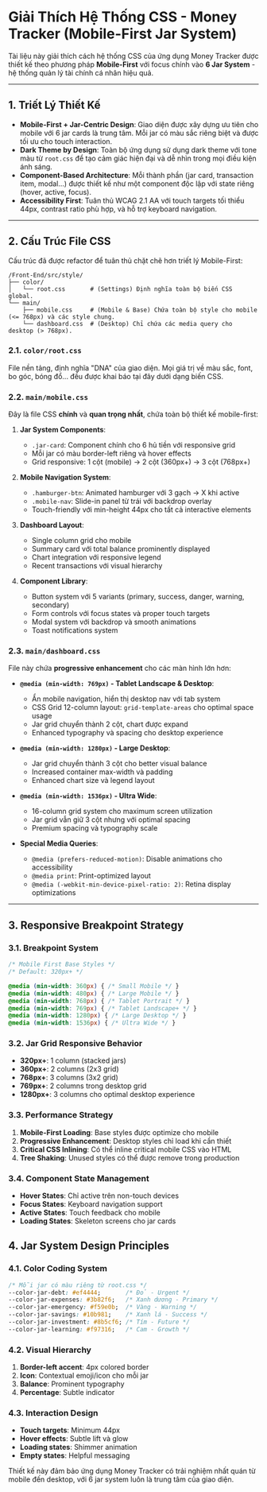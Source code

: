 # Giải Thích Hệ Thống CSS - Money Tracker (Mobile-First Jar System)

Tài liệu này giải thích cách hệ thống CSS của ứng dụng Money Tracker được thiết kế theo phương pháp **Mobile-First** với focus chính vào **6 Jar System** - hệ thống quản lý tài chính cá nhân hiệu quả.

---

## 1. Triết Lý Thiết Kế

- **Mobile-First + Jar-Centric Design**: Giao diện được xây dựng ưu tiên cho mobile với 6 jar cards là trung tâm. Mỗi jar có màu sắc riêng biệt và được tối ưu cho touch interaction.
- **Dark Theme by Design**: Toàn bộ ứng dụng sử dụng dark theme với tone màu từ `root.css` để tạo cảm giác hiện đại và dễ nhìn trong mọi điều kiện ánh sáng.
- **Component-Based Architecture**: Mỗi thành phần (jar card, transaction item, modal...) được thiết kế như một component độc lập với state riêng (hover, active, focus).
- **Accessibility First**: Tuân thủ WCAG 2.1 AA với touch targets tối thiểu 44px, contrast ratio phù hợp, và hỗ trợ keyboard navigation.

---

## 2. Cấu Trúc File CSS

Cấu trúc đã được refactor để tuân thủ chặt chẽ hơn triết lý Mobile-First:

```
/Front-End/src/style/
├── color/
│   └── root.css       # (Settings) Định nghĩa toàn bộ biến CSS global.
└── main/
    ├── mobile.css     # (Mobile & Base) Chứa toàn bộ style cho mobile (<= 768px) và các style chung.
    └── dashboard.css  # (Desktop) Chỉ chứa các media query cho desktop (> 768px).
```

### 2.1. `color/root.css`

File nền tảng, định nghĩa "DNA" của giao diện. Mọi giá trị về màu sắc, font, bo góc, bóng đổ... đều được khai báo tại đây dưới dạng biến CSS.

### 2.2. `main/mobile.css`

Đây là file CSS **chính** và **quan trọng nhất**, chứa toàn bộ thiết kế mobile-first:

1.  **Jar System Components**: 
    - `.jar-card`: Component chính cho 6 hủ tiền với responsive grid
    - Mỗi jar có màu border-left riêng và hover effects
    - Grid responsive: 1 cột (mobile) → 2 cột (360px+) → 3 cột (768px+)

2.  **Mobile Navigation System**:
    - `.hamburger-btn`: Animated hamburger với 3 gạch → X khi active
    - `.mobile-nav`: Slide-in panel từ trái với backdrop overlay
    - Touch-friendly với min-height 44px cho tất cả interactive elements

3.  **Dashboard Layout**:
    - Single column grid cho mobile
    - Summary card với total balance prominently displayed
    - Chart integration với responsive legend
    - Recent transactions với visual hierarchy

4.  **Component Library**:
    - Button system với 5 variants (primary, success, danger, warning, secondary)
    - Form controls với focus states và proper touch targets
    - Modal system với backdrop và smooth animations
    - Toast notifications system

### 2.3. `main/dashboard.css`

File này chứa **progressive enhancement** cho các màn hình lớn hơn:

- **`@media (min-width: 769px)` - Tablet Landscape & Desktop**:
  - Ẩn mobile navigation, hiển thị desktop nav với tab system
  - CSS Grid 12-column layout: `grid-template-areas` cho optimal space usage
  - Jar grid chuyển thành 2 cột, chart được expand
  - Enhanced typography và spacing cho desktop experience

- **`@media (min-width: 1280px)` - Large Desktop**:
  - Jar grid chuyển thành 3 cột cho better visual balance
  - Increased container max-width và padding
  - Enhanced chart size và legend layout

- **`@media (min-width: 1536px)` - Ultra Wide**:
  - 16-column grid system cho maximum screen utilization
  - Jar grid vẫn giữ 3 cột nhưng với optimal spacing
  - Premium spacing và typography scale

- **Special Media Queries**:
  - `@media (prefers-reduced-motion)`: Disable animations cho accessibility
  - `@media print`: Print-optimized layout
  - `@media (-webkit-min-device-pixel-ratio: 2)`: Retina display optimizations

---

## 3. Responsive Breakpoint Strategy

### 3.1. Breakpoint System
```css
/* Mobile First Base Styles */
/* Default: 320px+ */

@media (min-width: 360px) { /* Small Mobile */ }
@media (min-width: 480px) { /* Large Mobile */ }  
@media (min-width: 768px) { /* Tablet Portrait */ }
@media (min-width: 769px) { /* Tablet Landscape+ */ }
@media (min-width: 1280px) { /* Large Desktop */ }
@media (min-width: 1536px) { /* Ultra Wide */ }
```

### 3.2. Jar Grid Responsive Behavior
- **320px+**: 1 column (stacked jars)
- **360px+**: 2 columns (2x3 grid)
- **768px+**: 3 columns (3x2 grid) 
- **769px+**: 2 columns trong desktop grid
- **1280px+**: 3 columns cho optimal desktop experience

### 3.3. Performance Strategy

1. **Mobile-First Loading**: Base styles được optimize cho mobile
2. **Progressive Enhancement**: Desktop styles chỉ load khi cần thiết
3. **Critical CSS Inlining**: Có thể inline critical mobile CSS vào HTML
4. **Tree Shaking**: Unused styles có thể được remove trong production

### 3.4. Component State Management

- **Hover States**: Chỉ active trên non-touch devices
- **Focus States**: Keyboard navigation support
- **Active States**: Touch feedback cho mobile
- **Loading States**: Skeleton screens cho jar cards

## 4. Jar System Design Principles

### 4.1. Color Coding System
```css
/* Mỗi jar có màu riêng từ root.css */
--color-jar-debt: #ef4444;       /* Đỏ - Urgent */
--color-jar-expenses: #3b82f6;   /* Xanh dương - Primary */  
--color-jar-emergency: #f59e0b;  /* Vàng - Warning */
--color-jar-savings: #10b981;    /* Xanh lá - Success */
--color-jar-investment: #8b5cf6; /* Tím - Future */
--color-jar-learning: #f97316;   /* Cam - Growth */
```

### 4.2. Visual Hierarchy
1. **Border-left accent**: 4px colored border
2. **Icon**: Contextual emoji/icon cho mỗi jar
3. **Balance**: Prominent typography
4. **Percentage**: Subtle indicator

### 4.3. Interaction Design
- **Touch targets**: Minimum 44px
- **Hover effects**: Subtle lift và glow
- **Loading states**: Shimmer animation
- **Empty states**: Helpful messaging

Thiết kế này đảm bảo ứng dụng Money Tracker có trải nghiệm nhất quán từ mobile đến desktop, với 6 jar system luôn là trung tâm của giao diện.
